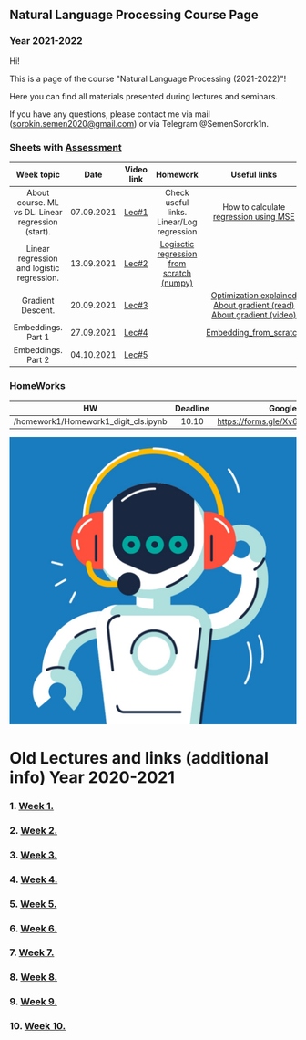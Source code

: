 ## Natural Language Processing Course Page 
### Year 2021-2022

Hi!

This is a page of the course "Natural Language Processing (2021-2022)"! 

Here you can find all materials presented during lectures and seminars.

If you have any questions, please contact me via mail (sorokin.semen2020@gmail.com) or via Telegram @SemenSorork1n. 

### Sheets with [Assessment](https://docs.google.com/spreadsheets/d/1tzAz0W3_1bPFlKiQj8q2U18B655kcA2fiH9dy9qiyxE/edit?usp=sharing)


| Week topic | Date | Video link | Homework | Useful links |
| :---: | :---: | :---: | :---: | :---: |
| About course. ML vs DL. Linear regression (start).| 07.09.2021 | [Lec#1](https://youtu.be/KUF4ayMG7-E)  | Check useful links. Linear/Log regression | How to calculate [regression using MSE](https://youtube.com/playlist?list=PLF596A4043DBEAE9C)  |
| Linear regression and logistic regression.| 13.09.2021 | [Lec#2](https://youtu.be/AD25RbUwAmI) |  [Logisctic regression from scratch (numpy)](https://colab.research.google.com/drive/1kK3BrW7EF-MImTKl-L3QwRzaYVGPpzfw?usp=sharing)  |  |
| Gradient Descent.| 20.09.2021 | [Lec#3](https://youtu.be/L9ts_mKswtk) |    | [Optimization explained](https://ruder.io/optimizing-gradient-descent/) [About gradient (read)](https://betterexplained.com/articles/vector-calculus-understanding-the-gradient/) [About gradient (video)](https://www.khanacademy.org/math/multivariable-calculus/multivariable-derivatives/gradient-and-directional-derivatives/v/gradient) |
| Embeddings. Part 1| 27.09.2021|[Lec#4](https://youtu.be/YxIm6JvUioY)| |[Embedding_from_scratch](https://colab.research.google.com/drive/16f84ZfIJq0k37Gjo6McJfUpH91jhc33C?usp=sharing)|
| Embeddings. Part 2| 04.10.2021|[Lec#5](https://youtu.be/mVqcWJeOhfs)| ||

### HomeWorks
| HW | Deadline | GoogleForm |
| :---: | :---: | :---: |
|/homework1/Homework1_digit_cls.ipynb | 10.10 | https://forms.gle/Xv6BgLtdPSBXGN2N8 |


![Screenshot](Natural-language-processing.jpeg)



# Old Lectures and links (additional info) Year 2020-2021


### 1. [Week 1.](https://www.youtube.com/watch?v=OWt-5QUoLAk&t=1s)

### 2. [Week 2.](https://youtu.be/Qs-meOmQDZo)

### 3. [Week 3.](https://www.youtube.com/watch?v=NBigQQFGnhI) 

### 4. [Week 4.](https://www.youtube.com/watch?v=ap_-m2g4bzA)

### 5. [Week 5.](https://www.youtube.com/watch?v=HoPjRZuzzXQ)

### 6. [Week 6.](https://www.youtube.com/watch?v=KI4OX3Pkvh8)

### 7. [Week 7.](https://www.youtube.com/watch?v=XJxUiNGOQSA)

### 8. [Week 8.](https://www.youtube.com/watch?v=lTqw2vPpwXg&feature=youtu.be)

### 9. [Week 9.](https://www.youtube.com/watch?v=-iXCLBopJYI)

### 10. [Week 10.](https://www.youtube.com/watch?v=o2to82m9hsg)
 <br>


